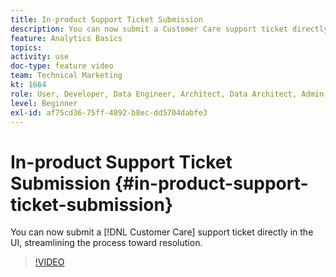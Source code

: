 ```yaml
---
title: In-product Support Ticket Submission
description: You can now submit a Customer Care support ticket directly in the UI, streamlining the process toward resolution.
feature: Analytics Basics
topics: 
activity: use
doc-type: feature video
team: Technical Marketing
kt: 1664
role: User, Developer, Data Engineer, Architect, Data Architect, Admin, Leader
level: Beginner
exl-id: af75cd36-75ff-4892-b8ec-dd5704dabfe3
---
```

# In-product Support Ticket Submission {#in-product-support-ticket-submission}

You can now submit a [!DNL Customer Care] support ticket directly in the UI, streamlining the process toward resolution.

>[!VIDEO](https://video.tv.adobe.com/v/23133/?quality=12)
